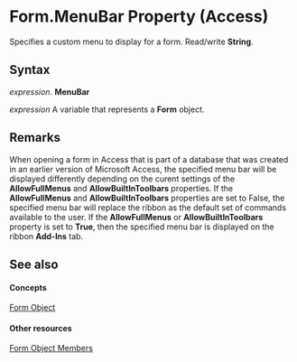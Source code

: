 
# Form.MenuBar Property (Access)

Specifies a custom menu to display for a form. Read/write  **String**.


## Syntax

 _expression_. **MenuBar**

 _expression_ A variable that represents a **Form** object.


## Remarks

When opening a form in Access that is part of a database that was created in an earlier version of Microsoft Access, the specified menu bar will be displayed differently depending on the curent settings of the  **AllowFullMenus** and **AllowBuiltInToolbars** properties. If the **AllowFullMenus** and **AllowBuiltInToolbars** properties are set to False, the specified menu bar will replace the ribbon as the default set of commands available to the user. If the **AllowFullMenus** or **AllowBuiltInToolbars** property is set to **True**, then the specified menu bar is displayed on the ribbon **Add-Ins** tab.


## See also


#### Concepts


[Form Object](72ef9219-142b-b690-b696-3eba9a5d4522.md)
#### Other resources


[Form Object Members](e1976b58-28ca-8f76-cdf3-6732cb06ce6c.md)
